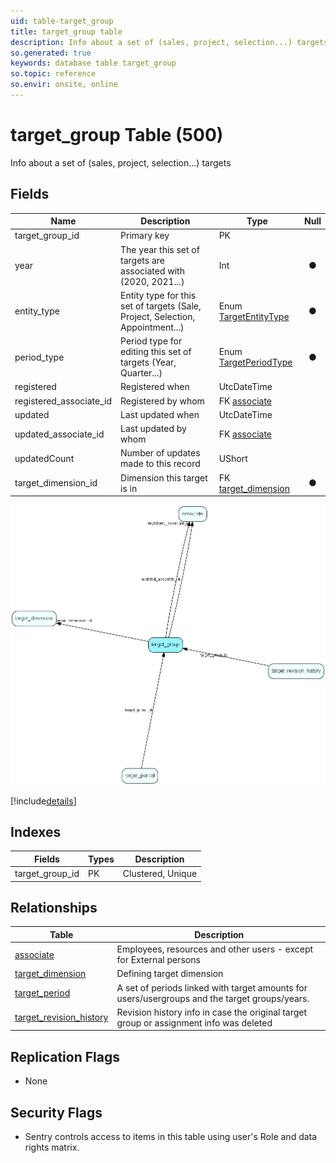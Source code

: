 ```yaml
---
uid: table-target_group
title: target_group table
description: Info about a set of (sales, project, selection...) targets
so.generated: true
keywords: database table target_group
so.topic: reference
so.envir: onsite, online
---
```


# target\_group Table (500)

Info about a set of (sales, project, selection...) targets

## Fields

| Name | Description | Type | Null |
|------|-------------|------|:----:|
|target\_group\_id|Primary key|PK| |
|year|The year this set of targets are associated with (2020, 2021...)|Int|&#x25CF;|
|entity\_type|Entity type for this set of targets (Sale, Project, Selection, Appointment...)|Enum [TargetEntityType](enums/targetentitytype.md)|&#x25CF;|
|period\_type|Period type for editing this set of targets (Year, Quarter...)|Enum [TargetPeriodType](enums/targetperiodtype.md)|&#x25CF;|
|registered|Registered when|UtcDateTime| |
|registered\_associate\_id|Registered by whom|FK [associate](associate.md)| |
|updated|Last updated when|UtcDateTime| |
|updated\_associate\_id|Last updated by whom|FK [associate](associate.md)| |
|updatedCount|Number of updates made to this record|UShort| |
|target\_dimension\_id|Dimension this target is in|FK [target_dimension](target-dimension.md)|&#x25CF;|


![target_group table relationship diagram](./media/target_group.png)

[!include[details](./includes/target-group.md)]

## Indexes

| Fields | Types | Description |
|--------|-------|-------------|
|target\_group\_id |PK |Clustered, Unique |

## Relationships

| Table|  Description |
|------|-------------|
|[associate](associate.md)  |Employees, resources and other users - except for External persons |
|[target\_dimension](target-dimension.md)  |Defining target dimension |
|[target\_period](target-period.md)  |A set of periods linked with target amounts for users/usergroups and the target groups/years. |
|[target\_revision\_history](target-revision-history.md)  |Revision history info in case the original target group or assignment info was deleted |


## Replication Flags

* None

## Security Flags

* Sentry controls access to items in this table using user's Role and data rights matrix.


